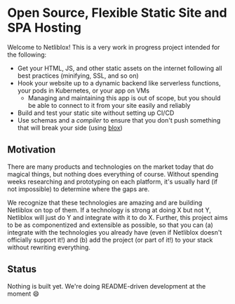 # Open Source, Flexible Static Site and SPA Hosting

Welcome to Netliblox! This is a very work in progress project intended for the following:

- Get your HTML, JS, and other static assets on the internet following all best practices (minifying, SSL, and so on)
- Hook your website up to a dynamic backend like serverless functions, your pods in Kubernetes, or your app on VMs
  - Managing and maintaining this app is out of scope, but you should be able to connect to it from your site easily and reliably
- Build and test your static site without setting up CI/CD
- Use schemas and a _compiler_ to ensure that you don't push something that will break your side (using [blox](https://github.com/cueblox/blox))

## Motivation

There are many products and technologies on the market today that do magical things, but nothing does everything of course. Without spending weeks researching and prototyping on each platform, it's usually hard (if not impossible) to determine where the gaps are.

We recognize that these technologies are amazing and are building Netliblox on top of them. If a technology is strong at doing X but not Y, Netliblox will just do Y and integrate with it to do X. Further, this project aims to be as componentized and extensible as possible, so that you can (a) integrate with the technologies you already have (even if Netliblox doesn't officially support it!) and (b) add the project (or part of it!) to your stack without rewriting everything.

## Status

Nothing is built yet. We're doing README-driven development at the moment :smile:

